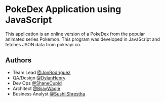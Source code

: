 
# PokeDex Application using JavaScript

This application is an online version of a PokeDex from the popular animated series
Pokemon. This program was developed in JavaScript and fetches JSON data from pokeapi.co.


## Authors

- Team Lead [@JonRodriguez](https://www.github.com/Jonrodriguez98)
- QA/Design [@DylanHenry](https://www.github.com/dlnhnr)
- Dev Ops [@ShaneCupid](https://www.github.com/ShaneCupid)
- Architect [@BijayWagle](https://www.github.com/BijayWagle)
- Business Analyst [@SushilShrestha](https://www.github.com/sushinshrestha1974)
